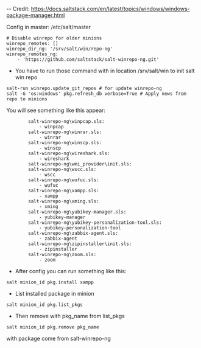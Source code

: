 -- Credit: https://docs.saltstack.com/en/latest/topics/windows/windows-package-manager.html

Config in master: /etc/salt/master

```
# Disable winrepo for older minions
winrepo_remotes: []
winrepo_dir_ng: '/srv/salt/win/repo-ng'
winrepo_remotes_ng:
    - 'https://github.com/saltstack/salt-winrepo-ng.git'

```

- You have to run those command with in location /srv/salt/win  to init salt win repo
```
salt-run winrepo.update_git_repos # for update winrepo-ng
salt -G 'os:windows' pkg.refresh_db verbose=True # Apply news from repo to minions
```

You will see something like this appear:

```
        salt-winrepo-ng\winpcap.sls:
            - winpcap
        salt-winrepo-ng\winrar.sls:
            - winrar
        salt-winrepo-ng\winscp.sls:
            - winscp
        salt-winrepo-ng\wireshark.sls:
            - wireshark
        salt-winrepo-ng\wmi_provider\init.sls:
        salt-winrepo-ng\wscc.sls:
            - wscc
        salt-winrepo-ng\wufuc.sls:
            - wufuc
        salt-winrepo-ng\xampp.sls:
            - xampp
        salt-winrepo-ng\xming.sls:
            - xming
        salt-winrepo-ng\yubikey-manager.sls:
            - yubikey-manager
        salt-winrepo-ng\yubikey-personalization-tool.sls:
            - yubikey-personalization-tool
        salt-winrepo-ng\zabbix-agent.sls:
            - zabbix-agent
        salt-winrepo-ng\zipinstaller\init.sls:
            - zipinstaller
        salt-winrepo-ng\zoom.sls:
            - zoom
```


- After config you can run something like this:
```
salt minion_id pkg.install xampp
```

- List installed package in minion
```
salt minion_id pkg.list_pkgs
```

- Then remove with pkg_name from list_pkgs 
```
salt minion_id pkg.remove pkg_name
```

with package come from salt-winrepo-ng

